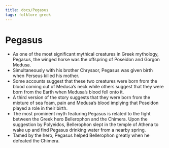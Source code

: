 ```yaml
---
title: docs/Pegasus
tags: folklore greek
---
```


# Pegasus

- As one of the most significant mythical creatures in Greek mythology, Pegasus, the winged horse was the offspring of Poseidon and Gorgon Medusa.
- Simultaneously with his brother Chrysaor, Pegasus was given birth when Perseus killed his mother.
- Some accounts suggest that these two creatures were born from the blood coming out of Medusa’s neck while others suggest that they were born from the Earth when Medusa’s blood fell onto it.
- A third version of the story suggests that they were born from the mixture of sea foam, pain and Medusa’s blood implying that Poseidon played a role in their birth.
- The most prominent myth featuring Pegasus is related to the fight between the Greek hero Bellerophon and the Chimera. Upon the suggestion by Polyeidos, Bellerophon slept in the temple of Athena to wake up and find Pegasus drinking water from a nearby spring.
- Tamed by the hero, Pegasus helped Bellerophon greatly when he defeated the Chimera.